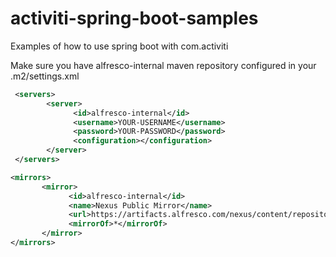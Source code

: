 # activiti-spring-boot-samples

Examples of how to use spring boot with com.activiti 

Make sure you have alfresco-internal maven repository configured in your .m2/settings.xml


```xml
 <servers>
        <server>
              <id>alfresco-internal</id>
              <username>YOUR-USERNAME</username>
              <password>YOUR-PASSWORD</password>
              <configuration></configuration>
        </server>
 </servers>   

<mirrors>
       <mirror>
             <id>alfresco-internal</id>
             <name>Nexus Public Mirror</name>
             <url>https://artifacts.alfresco.com/nexus/content/repositories/activiti-enterprise-releases/</url>
             <mirrorOf>*</mirrorOf>
       </mirror>
</mirrors>
```
